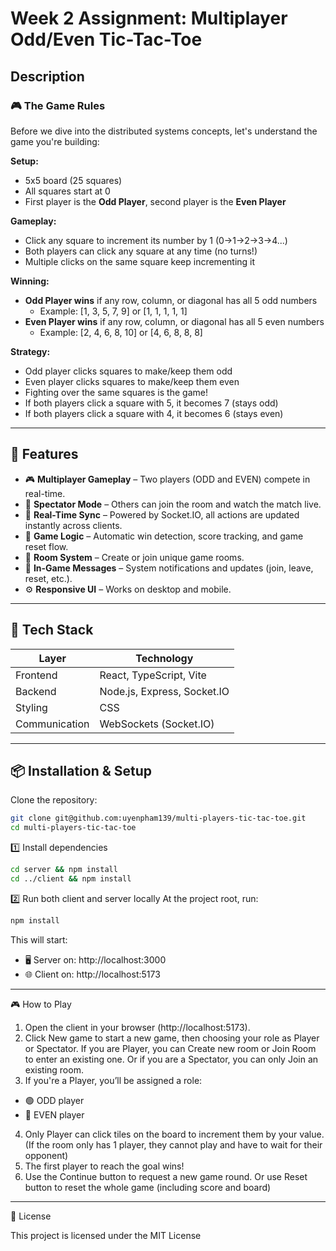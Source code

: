 # Week 2 Assignment: Multiplayer Odd/Even Tic-Tac-Toe
## Description
### 🎮 The Game Rules

Before we dive into the distributed systems concepts, let's understand the game you're building:

**Setup:**

- 5x5 board (25 squares)
- All squares start at 0
- First player is the **Odd Player**, second player is the **Even Player**

**Gameplay:**

- Click any square to increment its number by 1 (0→1→2→3→4...)
- Both players can click any square at any time (no turns!)
- Multiple clicks on the same square keep incrementing it

**Winning:**

- **Odd Player wins** if any row, column, or diagonal has all 5 odd numbers
    - Example: [1, 3, 5, 7, 9] or [1, 1, 1, 1, 1]
- **Even Player wins** if any row, column, or diagonal has all 5 even numbers
    - Example: [2, 4, 6, 8, 10] or [4, 6, 8, 8, 8]

**Strategy:**

- Odd player clicks squares to make/keep them odd
- Even player clicks squares to make/keep them even
- Fighting over the same squares is the game!
- If both players click a square with 5, it becomes 7 (stays odd)
- If both players click a square with 4, it becomes 6 (stays even)

---
## 🚀 Features

- 🎮 **Multiplayer Gameplay** – Two players (ODD and EVEN) compete in real-time.
- 👀 **Spectator Mode** – Others can join the room and watch the match live.
- 🧠 **Real-Time Sync** – Powered by Socket.IO, all actions are updated instantly across clients.
- 🏁 **Game Logic** – Automatic win detection, score tracking, and game reset flow.
- 🔄 **Room System** – Create or join unique game rooms.
- 💬 **In-Game Messages** – System notifications and updates (join, leave, reset, etc.).
- ⚙️ **Responsive UI** – Works on desktop and mobile.

---
## 🧰 Tech Stack

| Layer | Technology |
|-------|-------------|
| Frontend | React, TypeScript, Vite |
| Backend | Node.js, Express, Socket.IO |
| Styling | CSS |
| Communication | WebSockets (Socket.IO) |

--- 
## 📦 Installation & Setup

Clone the repository:

```bash
git clone git@github.com:uyenpham139/multi-players-tic-tac-toe.git
cd multi-players-tic-tac-toe
```
1️⃣ Install dependencies
```bash
cd server && npm install
cd ../client && npm install
```
2️⃣ Run both client and server locally
At the project root, run:
```bash
npm install
```
This will start:
- 🖥️ Server on: http://localhost:3000
- 🌐 Client on: http://localhost:5173

---
🎮 How to Play

1. Open the client in your browser (http://localhost:5173).
2. Click New game to start a new game, then choosing your role as Player or Spectator. If you are Player, you can Create new room or Join Room to enter an existing one. Or if you are a Spectator, you can only Join an existing room.
3. If you're a Player, you’ll be assigned a role:
- 🟢 ODD player
- 🔵 EVEN player
4. Only Player can click tiles on the board to increment them by your value. (If the room only has 1 player, they cannot play and have to wait for their opponent)
5. The first player to reach the goal wins!
6. Use the Continue button to request a new game round. Or use Reset button to reset the whole game (including score and board)

---
📝 License

This project is licensed under the MIT License
